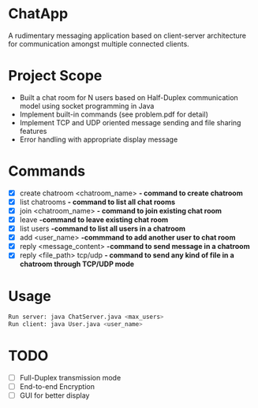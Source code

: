 # ChatApp
A rudimentary messaging application based on client-server architecture for communication amongst multiple connected clients.

# Project Scope
* Built a chat room for N users based on Half-Duplex communication model using socket programming in Java
* Implement built-in commands (see problem.pdf for detail)
* Implement TCP and UDP oriented message sending and file sharing features
* Error handling with appropriate display message


# Commands
- [x] create chatroom <chatroom_name> **- command to create chatroom**
- [x] list chatrooms **- command to list all chat rooms**
- [x] join <chatroom_name> **- command to join existing chat room**
- [x] leave **-command to leave existing chat room**
- [x] list users **-command to list all users in a chatroom**
- [x] add <user_name> **-commmand to add another user to chat room**
- [x] reply <message_content> **-command to send message in a chatroom**
- [x] reply <file_path> tcp/udp **- command to send any kind of file in a chatroom through TCP/UDP mode**

# Usage
```bash
Run server: java ChatServer.java <max_users>
Run client: java User.java <user_name>
```
# TODO
- [ ] Full-Duplex transmission mode
- [ ] End-to-end Encryption  
- [ ] GUI for better display
